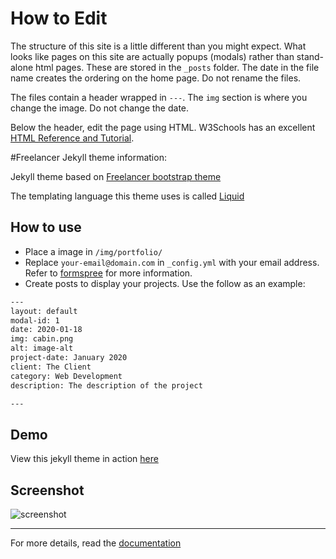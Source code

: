 How to Edit
============================================

The structure of this site is a little different than you might expect. What looks like pages on this site are actually popups (modals) rather than stand-alone html pages. These are stored in the `_posts` folder. The date in the file name creates the ordering on the home page. Do not rename the files.

The files contain a header wrapped in `---`. The `img` section is where you change the image. Do not change the date.

Below the header, edit the page using HTML. W3Schools has an excellent [HTML Reference and Tutorial](https://www.w3schools.com/html/default.asp).


#Freelancer Jekyll theme information:

Jekyll theme based on [Freelancer bootstrap theme ](http://startbootstrap.com/template-overviews/freelancer/)

The templating language this theme uses is called [Liquid](https://shopify.github.io/liquid/)

## How to use
 - Place a image in `/img/portfolio/`
 - Replace `your-email@domain.com` in `_config.yml` with your email address. Refer to [formspree](http://formspree.io/) for more information.
 - Create posts to display your projects. Use the follow as an example:
```txt
---
layout: default
modal-id: 1
date: 2020-01-18
img: cabin.png
alt: image-alt
project-date: January 2020
client: The Client
category: Web Development
description: The description of the project

---
```

## Demo
View this jekyll theme in action [here](https://jeromelachaud.com/freelancer-theme)

## Screenshot
![screenshot](https://raw.githubusercontent.com/jeromelachaud/freelancer-theme/master/screenshot.png)

---------
For more details, read the [documentation](http://jekyllrb.com/)
